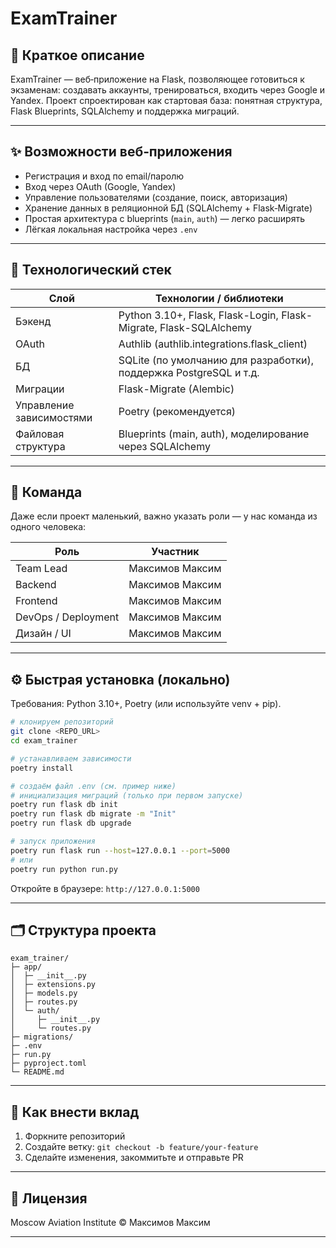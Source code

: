# ExamTrainer

## 🚀 Краткое описание

ExamTrainer — веб‑приложение на Flask, позволяющее готовиться к экзаменам: создавать аккаунты, тренироваться, входить через Google и Yandex. Проект спроектирован как стартовая база: понятная структура, Flask Blueprints, SQLAlchemy и поддержка миграций.

---

## ✨ Возможности веб‑приложения

* Регистрация и вход по email/паролю
* Вход через OAuth (Google, Yandex)
* Управление пользователями (создание, поиск, авторизация)
* Хранение данных в реляционной БД (SQLAlchemy + Flask‑Migrate)
* Простая архитектура с blueprints (`main`, `auth`) — легко расширять
* Лёгкая локальная настройка через `.env`

---

## 🧰 Технологический стек

| Слой                     | Технологии / библиотеки                                           |
| ------------------------ | ----------------------------------------------------------------- |
| Бэкенд                   | Python 3.10+, Flask, Flask-Login, Flask-Migrate, Flask-SQLAlchemy |
| OAuth                    | Authlib (authlib.integrations.flask\_client)                      |
| БД                       | SQLite (по умолчанию для разработки), поддержка PostgreSQL и т.д. |
| Миграции                 | Flask-Migrate (Alembic)                                           |
| Управление зависимостями | Poetry (рекомендуется)                                            |
| Файловая структура       | Blueprints (main, auth), моделирование через SQLAlchemy           |

---

## 👥 Команда

Даже если проект маленький, важно указать роли — у нас команда из одного человека:

| Роль                | Участник        |
| ------------------- | --------------- |
| Team Lead           | Максимов Максим |
| Backend             | Максимов Максим |
| Frontend            | Максимов Максим |
| DevOps / Deployment | Максимов Максим |
| Дизайн / UI         | Максимов Максим |


---

## ⚙️ Быстрая установка (локально)

Требования: Python 3.10+, Poetry (или используйте venv + pip).

```bash
# клонируем репозиторий
git clone <REPO_URL>
cd exam_trainer

# устанавливаем зависимости
poetry install

# создаём файл .env (см. пример ниже)
# инициализация миграций (только при первом запуске)
poetry run flask db init
poetry run flask db migrate -m "Init"
poetry run flask db upgrade

# запуск приложения
poetry run flask run --host=127.0.0.1 --port=5000
# или
poetry run python run.py
```

Откройте в браузере: `http://127.0.0.1:5000`

---

## 🗂 Cтруктура проекта

```
exam_trainer/
├─ app/
│  ├─ __init__.py
│  ├─ extensions.py
│  ├─ models.py
│  ├─ routes.py
│  └─ auth/
│     ├─ __init__.py
│     └─ routes.py
├─ migrations/
├─ .env
├─ run.py
├─ pyproject.toml
└─ README.md
```

---

## 🤝 Как внести вклад

1. Форкните репозиторий
2. Создайте ветку: `git checkout -b feature/your-feature`
3. Сделайте изменения, закоммитьте и отправьте PR

---

## 📄 Лицензия

Moscow Aviation Institute © Максимов Максим

---




